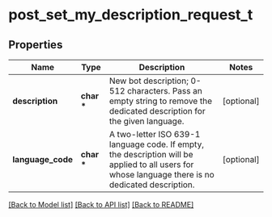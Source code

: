 # post_set_my_description_request_t

## Properties
Name | Type | Description | Notes
------------ | ------------- | ------------- | -------------
**description** | **char \*** | New bot description; 0-512 characters. Pass an empty string to remove the dedicated description for the given language. | [optional] 
**language_code** | **char \*** | A two-letter ISO 639-1 language code. If empty, the description will be applied to all users for whose language there is no dedicated description. | [optional] 

[[Back to Model list]](../README.md#documentation-for-models) [[Back to API list]](../README.md#documentation-for-api-endpoints) [[Back to README]](../README.md)


